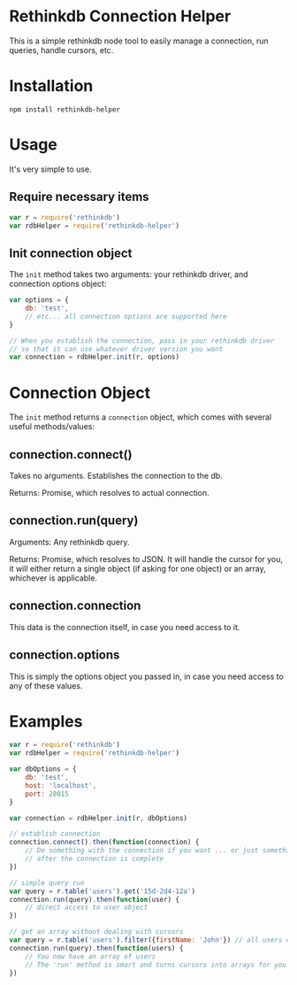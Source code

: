 # Rethinkdb Connection Helper

This is a simple rethinkdb node tool to easily manage a connection, run queries, handle cursors, etc.

# Installation

    npm install rethinkdb-helper

# Usage

It's very simple to use.

## Require necessary items

```javascript
var r = require('rethinkdb')
var rdbHelper = require('rethinkdb-helper')
```

## Init connection object

The `init` method takes two arguments: your rethinkdb driver, and connection options object:

```javascript
var options = {
    db: 'test',
    // etc... all connection options are supported here
}

// When you establish the connection, pass in your rethinkdb driver
// so that it can use whatever driver version you want
var connection = rdbHelper.init(r, options)
```

# Connection Object

The `init` method returns a `connection` object, which comes with several useful methods/values:

## connection.connect()

Takes no arguments. Establishes the connection to the db.

Returns: Promise, which resolves to actual connection.

## connection.run(query)

Arguments: Any rethinkdb query.

Returns: Promise, which resolves to JSON. It will handle the cursor for you, it will either return a single object (if asking for one object) or an array, whichever is applicable.

## connection.connection

This data is the connection itself, in case you need access to it.

## connection.options

This is simply the options object you passed in, in case you need access to any of these values.

# Examples

```javascript
var r = require('rethinkdb')
var rdbHelper = require('rethinkdb-helper')

var dbOptions = {
    db: 'test',
    host: 'localhost',
    port: 28015
}

var connection = rdbHelper.init(r, dbOptions)

// establish connection
connection.connect().then(function(connection) {
    // Do something with the connection if you want ... or just something
    // after the connection is complete
})

// simple query run
var query = r.table('users').get('15d-2d4-12a')
connection.run(query).then(function(user) {
    // direct access to user object
})

// get an array without dealing with cursors
var query = r.table('users').filter({firstName: 'John'}) // all users called John
connection.run(query).then(function(users) {
    // You now have an array of users
    // The 'run' method is smart and turns cursors into arrays for you
})
```
